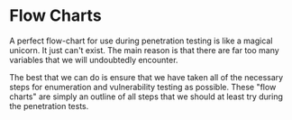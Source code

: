 # Flow Charts
A perfect flow-chart for use during penetration testing is like a magical unicorn. It just can't exist. The main reason is that there are far too many variables that we will undoubtedly encounter. 

The best that we can do is ensure that we have taken all of the necessary steps for enumeration and vulnerability testing as possible. These "flow charts" are simply an outline of all steps that we should at least try during the penetration tests.

